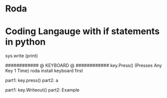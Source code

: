 # Roda

# Coding Langauge with if statements in python 



sys.write (print)


############
@ KEYBOARD @
############
key.Press() (Presses Any Key 1 Time) roda install keyboard first

part1: key.press()
part2: a


part1: key.Writeout()
part2: Example
